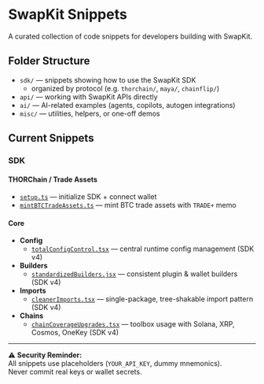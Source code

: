 # SwapKit Snippets

A curated collection of code snippets for developers building with SwapKit.

## Folder Structure
- `sdk/` — snippets showing how to use the SwapKit SDK
  - organized by protocol (e.g. `thorchain/`, `maya/`, `chainflip/`)
- `api/` — working with SwapKit APIs directly
- `ai/` — AI-related examples (agents, copilots, autogen integrations)
- `misc/` — utilities, helpers, or one-off demos

## Current Snippets
### SDK
#### THORChain / Trade Assets
- [`setup.ts`](./sdk/thorchain/trade-assets/setup.ts) — initialize SDK + connect wallet  
- [`mintBTCTradeAssets.ts`](./sdk/thorchain/trade-assets/mintBTCTradeAssets.ts) — mint BTC trade assets with `TRADE+` memo  
#### Core
- **Config**
  - [`totalConfigControl.tsx`](./sdk/core/config/totalConfigControl.tsx) — central runtime config management (SDK v4)
- **Builders**
  - [`standardizedBuilders.jsx`](./sdk/core/builders/standardizedBuilders.jsx) — consistent plugin & wallet builders (SDK v4)
- **Imports**
  - [`cleanerImports.tsx`](./sdk/core/imports/cleanerImports.tsx) — single-package, tree-shakable import pattern (SDK v4)
- **Chains**
  - [`chainCoverageUpgrades.tsx`](./sdk/core/chains/chainCoverageUpgrades.tsx) — toolbox usage with Solana, XRP, Cosmos, OneKey (SDK v4)


---

⚠️ **Security Reminder:**  
All snippets use placeholders (`YOUR_API_KEY`, dummy mnemonics).  
Never commit real keys or wallet secrets.
